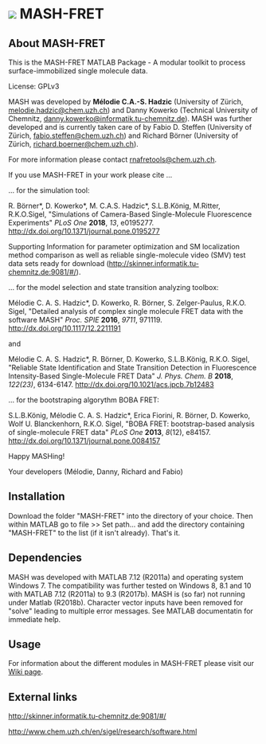 # ![](https://github.com/RNA-FRETools/MASH-FRET/blob/master/doc/images/mash-fret_logo.png) MASH-FRET 

## About MASH-FRET

This is the MASH-FRET MATLAB Package - A modular toolkit to process surface-immobilized single molecule data.

License: GPLv3

MASH was developed by **Mélodie C.A.-S. Hadzic** (University of Zürich, melodie.hadzic@chem.uzh.ch) and Danny Kowerko (Technical University of Chemnitz, danny.kowerko@informatik.tu-chemnitz.de). MASH was further developed and is currently taken care of by Fabio D. Steffen (University of Zürich, fabio.steffen@chem.uzh.ch) and Richard Börner (University of Zürich, richard.boerner@chem.uzh.ch). 

For more information please contact rnafretools@chem.uzh.ch.

If you use MASH-FRET in your work please cite ...

... for the simulation tool:

R. Börner*, D. Kowerko*, M. C.A.S. Hadzic*, S.L.B.König, M.Ritter, R.K.O.Sigel, "Simulations of Camera-Based Single-Molecule Fluorescence Experiments" *PLoS One* **2018**, *13*, e0195277. http://dx.doi.org/10.1371/journal.pone.0195277 

Supporting Information for parameter optimization and SM localization method comparison as well as reliable single-molecule video (SMV) test data sets ready for download (http://skinner.informatik.tu-chemnitz.de:9081/#/).

... for the model selection and state transition analyzing toolbox:

Mélodie C. A. S. Hadzic*, D. Kowerko, R. Börner, S. Zelger-Paulus, R.K.O. Sigel, "Detailed analysis of complex single molecule FRET data with the software MASH" *Proc. SPIE* **2016**, *9711*, 971119. http://dx.doi.org/10.1117/12.2211191

and 

Mélodie C. A. S. Hadzic*, R. Börner, D. Kowerko, S.L.B.König, R.K.O. Sigel, "Reliable State Identification and State Transition Detection in Fluorescence Intensity-Based Single-Molecule FRET Data" *J. Phys. Chem. B* **2018**, *122(23)*, 6134-6147. http://dx.doi.org/10.1021/acs.jpcb.7b12483

... for the bootstraping algorythm BOBA FRET:

S.L.B.König, Mélodie C. A. S. Hadzic*, Erica Fiorini, R. Börner, D. Kowerko, Wolf U. Blanckenhorn, R.K.O. Sigel, "BOBA FRET: bootstrap-based analysis of single-molecule FRET data" *PLoS One* **2013**, *8*(12), e84157. http://dx.doi.org/10.1371/journal.pone.0084157

Happy MASHing!

Your developers (Mélodie, Danny, Richard and Fabio)

## Installation

Download the folder "MASH-FRET" into the directory of your choice. Then within MATLAB go to file >> Set path... and add the directory containing "MASH-FRET" to the list (if it isn't already). That's it.

## Dependencies

MASH was developed with MATLAB 7.12 (R2011a) and operating system Windows 7. The compatibility was further tested on Windows 8, 8.1 and 10 with MATLAB 7.12 (R2011a) to 9.3 (R2017b).
MASH is (so far) not running under Matlab (R2018b). Character vector inputs have been removed for "solve" leading to multiple error messages. See MATLAB documentatin for immediate help.

## Usage

For information about the different modules in MASH-FRET please visit our [Wiki page](https://github.com/RNA-FRETools/MASH-FRET/wiki).

## External links

http://skinner.informatik.tu-chemnitz.de:9081/#/

http://www.chem.uzh.ch/en/sigel/research/software.html
